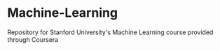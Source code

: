 # Machine-Learning
Repository for Stanford University's Machine Learning course provided through Coursera
